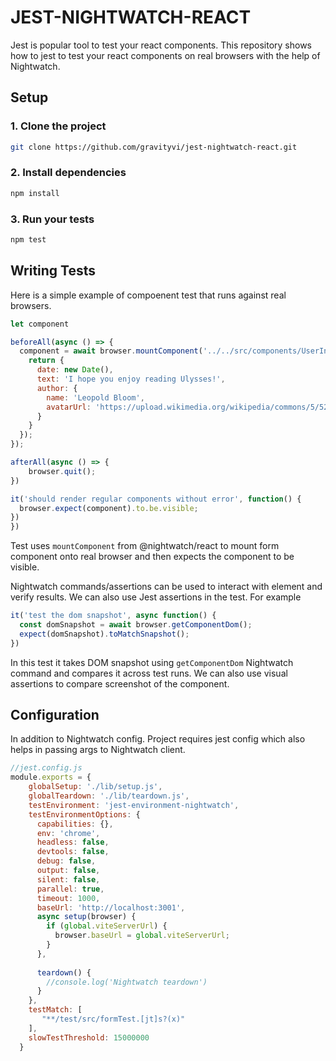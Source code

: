# JEST-NIGHTWATCH-REACT

Jest is popular tool to test your react components. This repository shows how to jest to test your react components on real browsers with the help of Nightwatch.

## Setup

### 1. Clone the project
```bash
git clone https://github.com/gravityvi/jest-nightwatch-react.git
```

### 2. Install dependencies
```bash
npm install
```

### 3. Run your tests
```bash
npm test
```

## Writing Tests

Here is a simple example of compoenent test that runs against real browsers. 


```js
let component

beforeAll(async () => {
  component = await browser.mountComponent('../../src/components/UserInfo.jsx', function() {
    return {
      date: new Date(),
      text: 'I hope you enjoy reading Ulysses!',
      author: {
        name: 'Leopold Bloom',
        avatarUrl: 'https://upload.wikimedia.org/wikipedia/commons/5/52/Poldy.png'
      }
    }
  });
});

afterAll(async () => {
    browser.quit();
})

it('should render regular components without error', function() {
  browser.expect(component).to.be.visible;
})
})
```

Test uses `mountComponent` from @nightwatch/react to mount form component onto real browser and then expects the component to be visible.

Nightwatch commands/assertions can be used to interact with element and verify results. We can also use Jest assertions in the test. For example

```js
it('test the dom snapshot', async function() {
  const domSnapshot = await browser.getComponentDom();
  expect(domSnapshot).toMatchSnapshot();
})
```

In this test it takes DOM snapshot using `getComponentDom` Nightwatch command and compares it across test runs. We can also use visual assertions to compare screenshot of the component.

## Configuration

In addition to Nightwatch config. Project requires jest config which also helps in passing args to Nightwatch client.

```js
//jest.config.js
module.exports = {
    globalSetup: './lib/setup.js',
    globalTeardown: './lib/teardown.js',
    testEnvironment: 'jest-environment-nightwatch',
    testEnvironmentOptions: {
      capabilities: {},
      env: 'chrome',
      headless: false,
      devtools: false,
      debug: false,
      output: false,
      silent: false,
      parallel: true,
      timeout: 1000,
      baseUrl: 'http://localhost:3001',
      async setup(browser) {
        if (global.viteServerUrl) {
          browser.baseUrl = global.viteServerUrl;
        }
      },
  
      teardown() {
        //console.log('Nightwatch teardown')
      }
    },
    testMatch: [
       "**/test/src/formTest.[jt]s?(x)"
    ],
    slowTestThreshold: 15000000
  }
```
